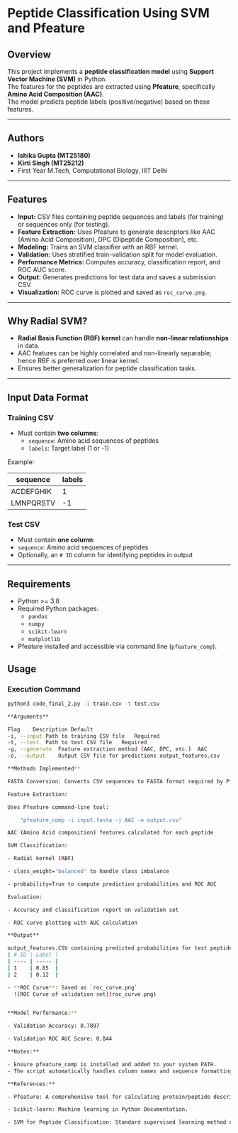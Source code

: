 # Peptide Classification Using SVM and Pfeature

## Overview
This project implements a **peptide classification model** using **Support Vector Machine (SVM)** in Python.  
The features for the peptides are extracted using **Pfeature**, specifically **Amino Acid Composition (AAC)**.  
The model predicts peptide labels (positive/negative) based on these features.  

---

## Authors
- **Ishika Gupta (MT25180)**  
- **Kirti Singh (MT25212)**  
- First Year M.Tech, Computational Biology, IIIT Delhi  

---

## Features

- **Input:** CSV files containing peptide sequences and labels (for training) or sequences only (for testing).  
- **Feature Extraction:** Uses Pfeature to generate descriptors like AAC (Amino Acid Composition), DPC (Dipeptide Composition), etc.  
- **Modeling:** Trains an SVM classifier with an RBF kernel.  
- **Validation:** Uses stratified train-validation split for model evaluation.  
- **Performance Metrics:** Computes accuracy, classification report, and ROC AUC score.  
- **Output:** Generates predictions for test data and saves a submission CSV.  
- **Visualization:** ROC curve is plotted and saved as `roc_curve.png`.  

---

## Why Radial SVM?
- **Radial Basis Function (RBF) kernel** can handle **non-linear relationships** in data.  
- AAC features can be highly correlated and non-linearly separable; hence RBF is preferred over linear kernel.  
- Ensures better generalization for peptide classification tasks.

---

## Input Data Format

### Training CSV
- Must contain **two columns**:
  - `sequence`: Amino acid sequences of peptides  
  - `labels`: Target label (1 or -1)  

Example:

| sequence   | labels |
|------------|--------|
| ACDEFGHIK  | 1      |
| LMNPQRSTV  | -1     |

### Test CSV
- Must contain **one column**:
- `sequence`: Amino acid sequences of peptides  
- Optionally, an `# ID` column for identifying peptides in output  

---
## Requirements

- Python >= 3.8  
- Required Python packages:
  - `pandas`
  - `numpy`
  - `scikit-learn`
  - `matplotlib`
- Pfeature installed and accessible via command line (`pfeature_comp`). 

## Usage

### **Execution Command**
```bash
python3 code_final_2.py -i train.csv -t test.csv

**Arguments**

Flag	Description	Default
-i, --input	Path to training CSV file	Required
-t, --test	Path to test CSV file	Required
-g, --generate	Feature extraction method (AAC, DPC, etc.)	AAC
-o, --output	Output CSV file for predictions	output_features.csv

**Methods Implemented**

FASTA Conversion: Converts CSV sequences to FASTA format required by Pfeature

Feature Extraction:

Uses Pfeature command-line tool:

    "pfeature_comp -i input.fasta -j AAC -o output.csv"

AAC (Amino Acid composition) features calculated for each peptide

SVM Classification:

- Radial kernel (RBF)

- class_weight='balanced' to handle class imbalance

- probability=True to compute prediction probabilities and ROC AUC

Evaluation:

- Accuracy and classification report on validation set

- ROC curve plotting with AUC calculation

**Output**

output_features.CSV containing predicted probabilities for test peptides:
| # ID | Label |
| ---- | ----- |
| 1    | 0.85  |
| 2    | 0.12  |

- **ROC Curve**: Saved as `roc_curve.png`  
  ![ROC Curve of validation set](roc_curve.png)


**Model Performance:**

- Validation Accuracy: 0.7897

- Validation ROC AUC Score: 0.844

**Notes:**

- Ensure pfeature_comp is installed and added to your system PATH.
- The script automatically handles column names and sequence formatting for Pfeature.

**References:**

- Pfeature: A comprehensive tool for calculating protein/peptide descriptors GitHub.

- Scikit-learn: Machine learning in Python Documentation.

- SVM for Peptide Classification: Standard supervised learning method using amino acid composition or other descriptors.
